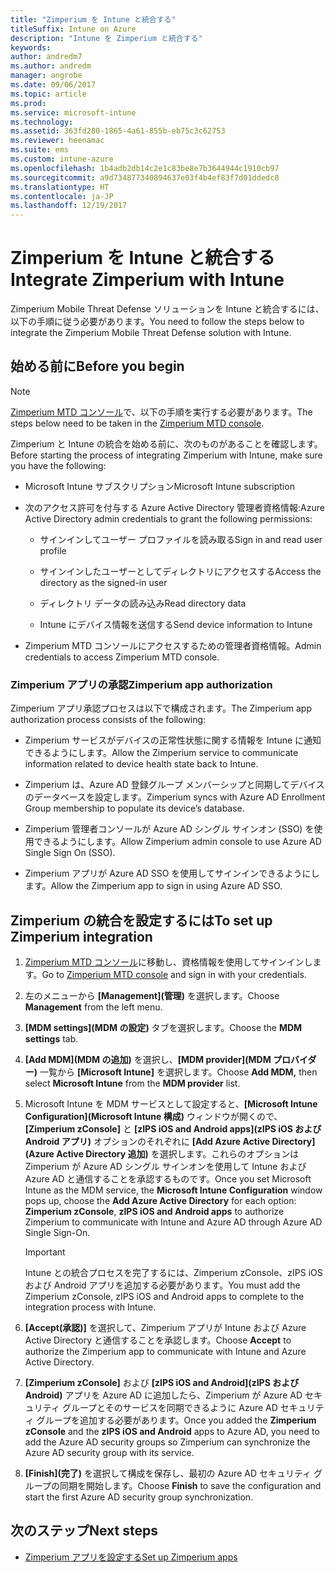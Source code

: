 ```yaml
---
title: "Zimperium を Intune と統合する"
titleSuffix: Intune on Azure
description: "Intune を Zimperium と統合する"
keywords: 
author: andredm7
ms.author: andredm
manager: angrobe
ms.date: 09/06/2017
ms.topic: article
ms.prod: 
ms.service: microsoft-intune
ms.technology: 
ms.assetid: 363fd280-1865-4a61-855b-eb75c3c62753
ms.reviewer: heenamac
ms.suite: ems
ms.custom: intune-azure
ms.openlocfilehash: 1b4adb2db14c2e1c83be8e7b3644944c1910cb97
ms.sourcegitcommit: a9d734877340894637e03f4b4ef83f7d01ddedc8
ms.translationtype: HT
ms.contentlocale: ja-JP
ms.lasthandoff: 12/19/2017
---
```

# <a name="integrate-zimperium-with-intune"></a><span data-ttu-id="409db-103">Zimperium を Intune と統合する</span><span class="sxs-lookup"><span data-stu-id="409db-103">Integrate Zimperium with Intune</span></span>

<span data-ttu-id="409db-104">Zimperium Mobile Threat Defense ソリューションを Intune と統合するには、以下の手順に従う必要があります。</span><span class="sxs-lookup"><span data-stu-id="409db-104">You need to follow the steps below to integrate the Zimperium Mobile Threat Defense solution with Intune.</span></span>

## <a name="before-you-begin"></a><span data-ttu-id="409db-105">始める前に</span><span class="sxs-lookup"><span data-stu-id="409db-105">Before you begin</span></span>

> [!NOTE]
> <span data-ttu-id="409db-106">[Zimperium MTD コンソール](https://staging2-console.zimperium.com)で、以下の手順を実行する必要があります。</span><span class="sxs-lookup"><span data-stu-id="409db-106">The steps below need to be taken in the [Zimperium MTD console](https://staging2-console.zimperium.com).</span></span>

<span data-ttu-id="409db-107">Zimperium と Intune の統合を始める前に、次のものがあることを確認します。</span><span class="sxs-lookup"><span data-stu-id="409db-107">Before starting the process of integrating Zimperium with Intune, make sure you have the following:</span></span>

-   <span data-ttu-id="409db-108">Microsoft Intune サブスクリプション</span><span class="sxs-lookup"><span data-stu-id="409db-108">Microsoft Intune subscription</span></span>

-   <span data-ttu-id="409db-109">次のアクセス許可を付与する Azure Active Directory 管理者資格情報:</span><span class="sxs-lookup"><span data-stu-id="409db-109">Azure Active Directory admin credentials to grant the following permissions:</span></span>

    -   <span data-ttu-id="409db-110">サインインしてユーザー プロファイルを読み取る</span><span class="sxs-lookup"><span data-stu-id="409db-110">Sign in and read user profile</span></span>

    -   <span data-ttu-id="409db-111">サインインしたユーザーとしてディレクトリにアクセスする</span><span class="sxs-lookup"><span data-stu-id="409db-111">Access the directory as the signed-in user</span></span>

    -   <span data-ttu-id="409db-112">ディレクトリ データの読み込み</span><span class="sxs-lookup"><span data-stu-id="409db-112">Read directory data</span></span>

    -   <span data-ttu-id="409db-113">Intune にデバイス情報を送信する</span><span class="sxs-lookup"><span data-stu-id="409db-113">Send device information to Intune</span></span>

-   <span data-ttu-id="409db-114">Zimperium MTD コンソールにアクセスするための管理者資格情報。</span><span class="sxs-lookup"><span data-stu-id="409db-114">Admin credentials to access Zimperium MTD console.</span></span>

### <a name="zimperium-app-authorization"></a><span data-ttu-id="409db-115">Zimperium アプリの承認</span><span class="sxs-lookup"><span data-stu-id="409db-115">Zimperium app authorization</span></span>

<span data-ttu-id="409db-116">Zimperium アプリ承認プロセスは以下で構成されます。</span><span class="sxs-lookup"><span data-stu-id="409db-116">The Zimperium app authorization process consists of the following:</span></span>

-   <span data-ttu-id="409db-117">Zimperium サービスがデバイスの正常性状態に関する情報を Intune に通知できるようにします。</span><span class="sxs-lookup"><span data-stu-id="409db-117">Allow the Zimperium service to communicate information related to device health state back to Intune.</span></span>

-   <span data-ttu-id="409db-118">Zimperium は、Azure AD 登録グループ メンバーシップと同期してデバイスのデータベースを設定します。</span><span class="sxs-lookup"><span data-stu-id="409db-118">Zimperium syncs with Azure AD Enrollment Group membership to populate its device’s database.</span></span>

-   <span data-ttu-id="409db-119">Zimperium 管理者コンソールが Azure AD シングル サインオン (SSO) を使用できるようにします。</span><span class="sxs-lookup"><span data-stu-id="409db-119">Allow Zimperium admin console to use Azure AD Single Sign On (SSO).</span></span>

-   <span data-ttu-id="409db-120">Zimperium アプリが Azure AD SSO を使用してサインインできるようにします。</span><span class="sxs-lookup"><span data-stu-id="409db-120">Allow the Zimperium app to sign in using Azure AD SSO.</span></span>

## <a name="to-set-up-zimperium-integration"></a><span data-ttu-id="409db-121">Zimperium の統合を設定するには</span><span class="sxs-lookup"><span data-stu-id="409db-121">To set up Zimperium integration</span></span>

1.  <span data-ttu-id="409db-122">[Zimperium MTD コンソール](https://staging2-console.zimperium.com)に移動し、資格情報を使用してサインインします。</span><span class="sxs-lookup"><span data-stu-id="409db-122">Go to [Zimperium MTD console](https://staging2-console.zimperium.com) and sign in with your credentials.</span></span>

2.  <span data-ttu-id="409db-123">左のメニューから **[Management]\(管理\)** を選択します。</span><span class="sxs-lookup"><span data-stu-id="409db-123">Choose **Management** from the left menu.</span></span>

3.  <span data-ttu-id="409db-124">**[MDM settings]\(MDM の設定\)** タブを選択します。</span><span class="sxs-lookup"><span data-stu-id="409db-124">Choose the **MDM settings** tab.</span></span>

4.  <span data-ttu-id="409db-125">**[Add MDM]\(MDM の追加\)** を選択し、**[MDM provider]\(MDM プロバイダー\)** 一覧から **[Microsoft Intune]** を選択します。</span><span class="sxs-lookup"><span data-stu-id="409db-125">Choose **Add MDM,** then select **Microsoft Intune** from the **MDM provider** list.</span></span>

5.  <span data-ttu-id="409db-126">Microsoft Intune を MDM サービスとして設定すると、**[Microsoft Intune Configuration]\(Microsoft Intune 構成\)** ウィンドウが開くので、**[Zimperium zConsole]** と **[zIPS iOS and Android apps]\(zIPS iOS および Android アプリ\)** オプションのそれぞれに **[Add Azure Active Directory]\(Azure Active Directory 追加\)** を選択します。これらのオプションは Zimperium が Azure AD シングル サインオンを使用して Intune および Azure AD と通信することを承認するものです。</span><span class="sxs-lookup"><span data-stu-id="409db-126">Once you set Microsoft Intune as the MDM service, the **Microsoft Intune Configuration** window pops up, choose the **Add Azure Active Directory** for each option: **Zimperium zConsole**, **zIPS iOS and Android apps** to authorize Zimperium to communicate with Intune and Azure AD through Azure AD Single Sign-On.</span></span>

    > [!IMPORTANT]
    > <span data-ttu-id="409db-127">Intune との統合プロセスを完了するには、Zimperium zConsole、zIPS iOS および Android アプリを追加する必要があります。</span><span class="sxs-lookup"><span data-stu-id="409db-127">You must add the Zimperium zConsole, zIPS iOS and Android apps to complete to the integration process with Intune.</span></span>

6.  <span data-ttu-id="409db-128">**[Accept\(承認\)]** を選択して、Zimperium アプリが Intune および Azure Active Directory と通信することを承認します。</span><span class="sxs-lookup"><span data-stu-id="409db-128">Choose **Accept** to authorize the Zimperium app to communicate with Intune and Azure Active Directory.</span></span>

7.  <span data-ttu-id="409db-129">**[Zimperium zConsole]** および **[zIPS iOS and Android]\(zIPS および Android\)** アプリを Azure AD に追加したら、Zimperium が Azure AD セキュリティ グループとそのサービスを同期できるように Azure AD セキュリティ グループを追加する必要があります。</span><span class="sxs-lookup"><span data-stu-id="409db-129">Once you added the **Zimperium zConsole** and the **zIPS iOS and Android** apps to Azure AD, you need to add the Azure AD security groups so Zimperium can synchronize the Azure AD security group with its service.</span></span>

8.  <span data-ttu-id="409db-130">**[Finish]\(完了\)** を選択して構成を保存し、最初の Azure AD セキュリティ グループの同期を開始します。</span><span class="sxs-lookup"><span data-stu-id="409db-130">Choose **Finish** to save the configuration and start the first Azure AD security group synchronization.</span></span>

## <a name="next-steps"></a><span data-ttu-id="409db-131">次のステップ</span><span class="sxs-lookup"><span data-stu-id="409db-131">Next steps</span></span>

-   [<span data-ttu-id="409db-132">Zimperium アプリを設定する</span><span class="sxs-lookup"><span data-stu-id="409db-132">Set up Zimperium apps</span></span>](mtd-apps-ios-app-configuration-policy-add-assign.md)
